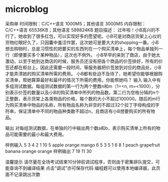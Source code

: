 # microblog
采购单
时间限制：C/C++语言 1000MS；其他语言 3000MS
内存限制：C/C++语言 65536KB；其他语言 589824KB
题目描述：
过年啦！小B高兴的不行了，她收到了很多红包，可以实现好多的愿望呢。小B可是对商店货架上心仪的货物红眼好久了，只因囊中羞涩作罢，这次她可是要大大的shopping一番。小B想去购物时，总是习惯性的把要买的东西列在一个购买清单上，每个物品单独列一行（即便要买多个某种物品），这次也不例外。
小B早早的来到了商店，由于她太激动，以至于她到达商店的时候，服务员还没有把各个商品的价签排好，所有的价签还都在柜台上。因此还需要一段时间，等服务器把价签放到对应的商品处，小B才能弄清她的购买清单所需的费用。
小B都有些迫不及待了，她希望你能够根据购买清单，帮她算算最好和最坏的情况下所需的费用，你能帮她吗？
输入
输入中有多组测试数据。每组测试数据的第一行为两个整数n和m（1=<n, m=<1000），分别表示价签的数量以及小B的购买清单中所列的物品数。第二行为空格分隔的n个正整数，表示货架上各类物品的价格，每个数的大小不超过100000。随后的m行为购买清单中物品的名称，所有物品名称为非空的不超过32个拉丁字母构成的字符串，保证清单中不同的物品种类数不超过n，且商店有小B想要购买的所有物品。

输出
对每组测试数据，在单独的行中输出两个数a和b，表示购买清单上所有的物品可能需要的最小和最大费用。

样例输入
5 3
4 2 1 10 5
apple
orange
mango
6 5
3 5 1 6 8 1
peach
grapefruit
banana
orange
orange
样例输出
7 19
11 30

温馨提示
请尽量在全场考试结束10分钟前调试程序，否则由于密集排队提交，可能查询不到编译结果 
点击“调试”亦可保存代码
编程题可以使用本地编译器，此页面不记录跳出次数
